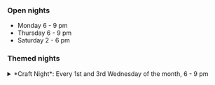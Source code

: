 ### Open nights

* Monday 6 - 9 pm
* Thursday 6 - 9 pm
* Saturday 2 - 6 pm

### Themed nights

<details class="themed-night" markdown=1><summary><span markdown=1>*Craft Night*</span>: Every 1st and 3rd Wednesday of the month, 6 - 9 pm</summary>

Alex H and Alfie will be opening up to do crafts, from sewing, clothes alterations, and upholstery, through origami, pom-pom making, felting, and more. Basically anything that doesn't involve a laptop!

Feel free to come to the space to do whatever you'd normally do, or join us in exploring craft and physical things! We are by no means experts but we can offer our knowledge and experience.

There are lots of needles, thread, and offcut material, so without bringing anything you could make a cushion, a clothes alteration, play with origami or pom-poms, or attempt a little leatherworking. Or, bring your own materials and give something crafty a go that you've been meaning to for a while!

Every 1st and 3rd Wednesday of the month from 6pm-9pm.

</details>

<!-- This will not show without js -->
<div id="next-days"></div>

<script src="https://cdn.jsdelivr.net/npm/date-fns@4.1.0/cdn.min.js"></script>
<script src="https://cdn.jsdelivr.net/npm/rrule@2.8.1/dist/es5/rrule.min.js"></script>
<script>
    const dateFormat = "EEEE, do 'of' MMMM";
    // calculate future days
    const lookahead = "for 2";
    const dayTimes = { // monday is 1, tuesday is 2...
        1: "6 - 9 pm", // monday
        4: "6 - 9 pm", // wednesday
        5: "6 - 9 pm", // thursday
        6: "2 - 6 pm", // saturday
    };
    const futureOpenDays = [
        `Every Monday ${lookahead}`,
        `Every Thursday ${lookahead}`,
        `Every month on the 1st Wednesday and 3rd Wednesday ${lookahead}`,
        `Every Saturday ${lookahead}`,
    ];
    const allSessions = futureOpenDays.map(v => 
        rrule.RRule.fromText(v).all()
    ).flat().sort((a, b) => a - b).slice(0, 5);
    // display future days
    const nextDays = document.getElementById("next-days");
    const title = document.createElement("h4");
    title.textContent = "Next few nights";
    nextDays.appendChild(title);
    const list = document.createElement("ul");
    const rtf1 = new Intl.RelativeTimeFormat("en", { style: "short" });
    const msIn24h = 1000 * 60 * 60 * 24; // ms in a day
    allSessions.forEach(date => {
        const elapsed = Math.ceil((date - Date.now()) / msIn24h);
        const text = rtf1.format(elapsed, "day");
        const dayTime = dayTimes[date.getDay()];
        const li = document.createElement("li");
        const p1 = document.createElement("span");
        const p2 = document.createElement("span");
        p1.textContent = `(${elapsed == 0 ? "Today" : text})`;
        p2.textContent = `${dateFns.format(date, dateFormat)} @ ${dayTime}`;
        li.appendChild(p1);
        li.appendChild(p2);
        list.appendChild(li);
    });
    nextDays.appendChild(list);

</script>
<style>
#next-days {
    margin-top: 1em;
    margin-bottom: 1em;
}
#next-days h4 {
    margin: 0; 
    padding: 0;
}
#next-days li :nth-child(1) {
    color: rgba(0, 0, 0, 0.62); 
    width: 10ch; 
    display: inline-block;
}
</style>